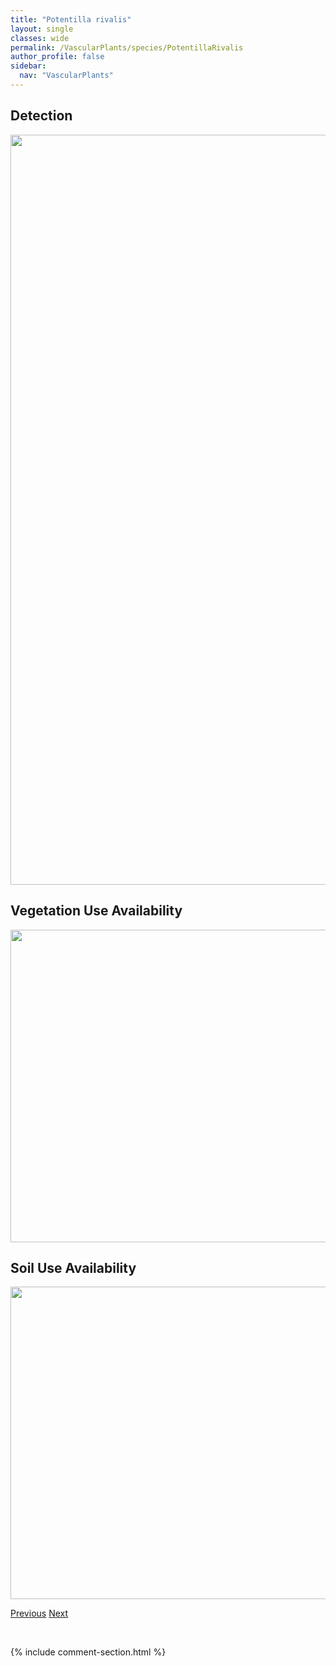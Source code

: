 ```yaml
---
title: "Potentilla rivalis"
layout: single
classes: wide
permalink: /VascularPlants/species/PotentillaRivalis
author_profile: false
sidebar:
  nav: "VascularPlants"
---
```


<h2>Detection</h2>

<a href="https://drive.google.com/uc?export=view&id=1a9hGdHwQ94FCa4gz76UujAlnO-8j8o8v">
<img src="https://drive.google.com/uc?export=view&id=1a9hGdHwQ94FCa4gz76UujAlnO-8j8o8v" height = "1200" width = "800">
</a>


<h2>Vegetation Use Availability</h2>

<a href="https://drive.google.com/uc?export=view&id=1vLw94CKYiYxldG5a2q6D0Cqg4e5EwxqC">
<img src="https://drive.google.com/uc?export=view&id=1vLw94CKYiYxldG5a2q6D0Cqg4e5EwxqC" height = "500" width = "1000">
</a>


<h2>Soil Use Availability</h2>

<a href="https://drive.google.com/uc?export=view&id=1sNb8Yx84IiMHVD6tM-CChgP8uc2g5s6H">
<img src="https://drive.google.com/uc?export=view&id=1sNb8Yx84IiMHVD6tM-CChgP8uc2g5s6H" height = "500" width = "1000">
</a>


<a href="/DevelopmentWebsite/VascularPlants/species/PotentillaPensylvanica" class="pagination--pager" title="Potentilla pensylvanica">Previous</a> <a href="/DevelopmentWebsite/VascularPlants/species/PotentillaSubvahliana" class="pagination--pager" title="Potentilla subvahliana">Next</a>

<p>&nbsp;</p>

{% include comment-section.html %}

